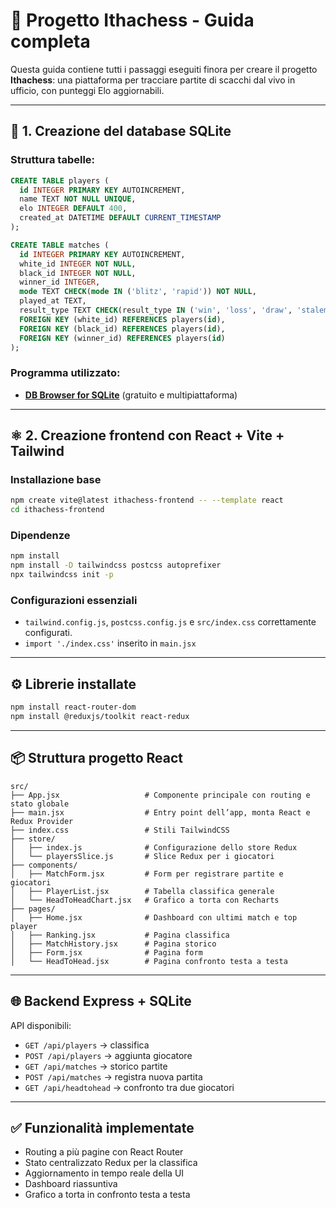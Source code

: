 # 🧠 Progetto Ithachess - Guida completa

Questa guida contiene tutti i passaggi eseguiti finora per creare il progetto **Ithachess**: una piattaforma per tracciare partite di scacchi dal vivo in ufficio, con punteggi Elo aggiornabili.

---

## 📁 1. Creazione del database SQLite

### Struttura tabelle:

```sql
CREATE TABLE players (
  id INTEGER PRIMARY KEY AUTOINCREMENT,
  name TEXT NOT NULL UNIQUE,
  elo INTEGER DEFAULT 400,
  created_at DATETIME DEFAULT CURRENT_TIMESTAMP
);

CREATE TABLE matches (
  id INTEGER PRIMARY KEY AUTOINCREMENT,
  white_id INTEGER NOT NULL,
  black_id INTEGER NOT NULL,
  winner_id INTEGER,
  mode TEXT CHECK(mode IN ('blitz', 'rapid')) NOT NULL,
  played_at TEXT,
  result_type TEXT CHECK(result_type IN ('win', 'loss', 'draw', 'stalemate')),
  FOREIGN KEY (white_id) REFERENCES players(id),
  FOREIGN KEY (black_id) REFERENCES players(id),
  FOREIGN KEY (winner_id) REFERENCES players(id)
);
```

### Programma utilizzato:

- **[DB Browser for SQLite](https://sqlitebrowser.org/dl/)** (gratuito e multipiattaforma)

---

## ⚛️ 2. Creazione frontend con React + Vite + Tailwind

### Installazione base

```bash
npm create vite@latest ithachess-frontend -- --template react
cd ithachess-frontend
```

### Dipendenze

```bash
npm install
npm install -D tailwindcss postcss autoprefixer
npx tailwindcss init -p
```

### Configurazioni essenziali

- `tailwind.config.js`, `postcss.config.js` e `src/index.css` correttamente configurati.
- `import './index.css'` inserito in `main.jsx`

---

## ⚙️ Librerie installate

```bash
npm install react-router-dom
npm install @reduxjs/toolkit react-redux
```

---

## 📦 Struttura progetto React

```
src/
├── App.jsx                   # Componente principale con routing e stato globale
├── main.jsx                  # Entry point dell’app, monta React e Redux Provider
├── index.css                 # Stili TailwindCSS
├── store/
│   ├── index.js              # Configurazione dello store Redux
│   └── playersSlice.js       # Slice Redux per i giocatori
├── components/
│   ├── MatchForm.jsx         # Form per registrare partite e giocatori
│   ├── PlayerList.jsx        # Tabella classifica generale
│   └── HeadToHeadChart.jsx   # Grafico a torta con Recharts
├── pages/
│   ├── Home.jsx              # Dashboard con ultimi match e top player
│   ├── Ranking.jsx           # Pagina classifica
│   ├── MatchHistory.jsx      # Pagina storico
│   ├── Form.jsx              # Pagina form
│   └── HeadToHead.jsx        # Pagina confronto testa a testa
```

---

## 🌐 Backend Express + SQLite

API disponibili:

- `GET /api/players`    → classifica
- `POST /api/players`   → aggiunta giocatore
- `GET /api/matches`    → storico partite
- `POST /api/matches`   → registra nuova partita
- `GET /api/headtohead` → confronto tra due giocatori

---

## ✅ Funzionalità implementate

- Routing a più pagine con React Router
- Stato centralizzato Redux per la classifica
- Aggiornamento in tempo reale della UI
- Dashboard riassuntiva
- Grafico a torta in confronto testa a testa